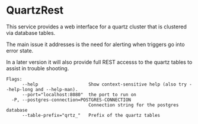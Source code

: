 # QuartzRest

This service provides a web interface for a quartz cluster that is clustered via database tables. 

The main issue it addresses is the need for alerting when triggers go into error state.

In a later version it will also provide full REST accesss to the quartz tables to assist in trouble shooting. 

```
Flags:
      --help                   Show context-sensitive help (also try --help-long and --help-man).
      --port="localhost:8080"  the port to run on
  -P, --postgres-connection=POSTGRES-CONNECTION  
                               Connection string for the postgres database
      --table-prefix="qrtz_"   Prefix of the quartz tables
```
